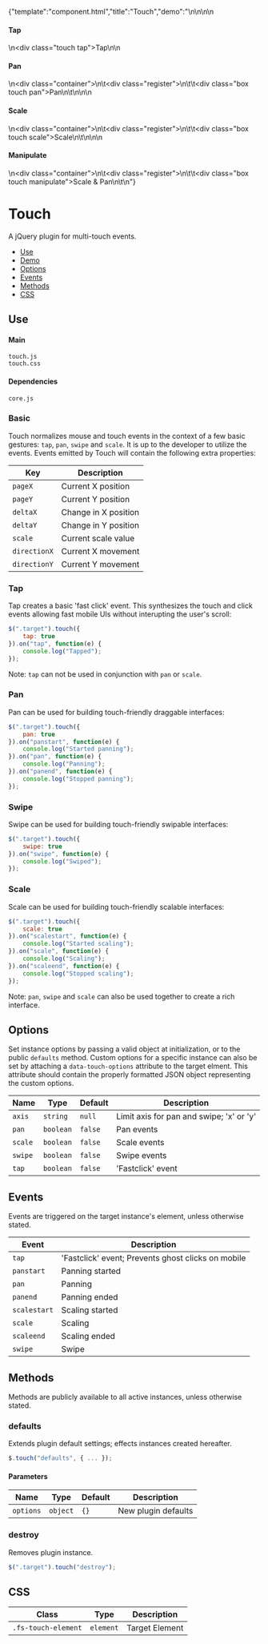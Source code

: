 {"template":"component.html","title":"Touch","demo":"<style>\n\t.tap,\n\t.box { background: #393b3f; border-radius: 3px; color: #fff; text-align: center; }\n\n\t.tap.active,\n\t.box.active { background: #c65032; }\n\n\t.tap { height: 50px; line-height: 50px; margin: 10px 0; width: 100%; }\n\n\t.container { border: 1px solid #ccc; border-radius: 3px; height: 400px; margin: 20px 0; overflow: hidden; position: relative; width: 100%; }\n\n\t.register { height: 1px; left: 50%; position: absolute; top: 50%; width: 1px; }\n\t.box { height: 100px; line-height: 100px; left: -50px; position: absolute; top: -50px; width: 100px; }\n</style>\n\n<script>\n\t$(function() {\n\t\tvar $targets = $(\".touch\"),\n\t\t\t_minX = 10,\n\t\t\t_minY = 10;\n\n\t\t$targets.each(function() {\n\t\t\tvar $target = $(this),\n\t\t\t\tdata = {\n\t\t\t\t\t$container: $target.parents(\".container\"),\n\t\t\t\t\t$register:  $target.parents(\".register\")\n\t\t\t\t};\n\n\t\t\t$target.data(\"demo\", data);\n\t\t});\n\n\t\t// Tap\n\n\t\t$(\".tap\").touch({\n\t\t\ttap: true\n\t\t}).on(\"tap\", function(e) {\n\t\t\t$(this).toggleClass(\"active\");\n\t\t});\n\n\t\t// Pan\n\t\t$(\".pan\").touch({\n\t\t\tpan: true\n\t\t}).on(\"panstart\", function(e) {\n\t\t\tvar $target = $(this),\n\t\t\t\tdata = $target.data(\"demo\"),\n\t\t\t\toffset = data.$register.position();\n\n\t\t\tdata.origX = offset.left;\n\t\t\tdata.origY = offset.top;\n\n\t\t\tdata.diffWidth  = $target.outerWidth() / 2;\n\t\t\tdata.diffHeight = $target.outerHeight() / 2;\n\t\t})\n\t\t.on(\"panend\", function(e) {\n\t\t\t// ...\n\t\t});\n\n\t\t// Bubbling\n\n\t\t$(document).on(\"pan\", \".pan\", function(e) {\n\t\t\tvar $target = $(this),\n\t\t\t\tdata = $target.data(\"demo\"),\n\t\t\t\tx = data.origX + e.deltaX,\n\t\t\t\ty = data.origY + e.deltaY,\n\t\t\t\tminX = _minX + data.diffWidth,\n\t\t\t\tminY = _minY + data.diffHeight,\n\t\t\t\tmaxX = data.$container.outerWidth()  - minX,\n\t\t\t\tmaxY = data.$container.outerHeight() - minY;\n\n\t\t\tif (x < minX) {\n\t\t\t\tx = minX;\n\t\t\t}\n\t\t\tif (x > maxX) {\n\t\t\t\tx = maxX;\n\t\t\t}\n\t\t\tif (y < minY) {\n\t\t\t\ty = minY;\n\t\t\t}\n\t\t\tif (y > maxY) {\n\t\t\t\ty = maxY;\n\t\t\t}\n\n\t\t\tdata.$register.css({\n\t\t\t\tleft: x,\n\t\t\t\ttop:  y\n\t\t\t});\n\t\t});\n\n\t\t// Scale\n\t\t$(\".scale\").touch({\n\t\t\tscale: true\n\t\t}).on(\"scalestart\", function(e) {\n\t\t\tvar $target = $(this),\n\t\t\t\tdata = $target.data(\"demo\"),\n\t\t\t\toffset = $target.position();\n\n\t\t\tdata.origWidth  = $target.outerWidth();\n\t\t\tdata.origHeight = $target.outerHeight();\n\t\t})\n\t\t.on(\"scaleend\", function(e) {\n\t\t\t// ...\n\t\t})\n\t\t.on(\"scale\", function(e) {\n\t\t\tvar $target = $(this),\n\t\t\t\tdata = $target.data(\"demo\")\n\t\t\t\twidth  = data.origWidth  * e.scale,\n\t\t\t\theight = data.origHeight * e.scale,\n\t\t\t\tminWidth  = 50,\n\t\t\t\tminHeight = 50,\n\t\t\t\tmaxH = data.$container.outerHeight() - 20,\n\t\t\t\tmaxW = data.$container.outerWidth()  - 20,\n\t\t\t\tmaxWidth  = (maxH > maxW) ? maxW : maxH,\n\t\t\t\tmaxHeight = (maxH > maxW) ? maxW : maxH;\n\n\t\t\tif (width < minWidth) {\n\t\t\t\twidth = minWidth;\n\t\t\t}\n\t\t\tif (width > maxWidth) {\n\t\t\t\twidth = maxWidth;\n\t\t\t}\n\n\t\t\tif (height < minHeight) {\n\t\t\t\theight = minHeight;\n\t\t\t}\n\t\t\tif (height > maxHeight) {\n\t\t\t\theight = maxHeight;\n\t\t\t}\n\n\t\t\t$target.css({\n\t\t\t\twidth:  width,\n\t\t\t\theight: height,\n\t\t\t\tlineHeight: height + \"px\",\n\t\t\t\tleft: -(width / 2),\n\t\t\t\ttop:  -(height / 2)\n\t\t\t});\n\t\t});\n\n\t\t// Manipulate\n\t\t$(\".manipulate\").touch({\n\t\t\tpan: true,\n\t\t\tscale: true\n\t\t}).on(\"scalestart\", function(e) {\n\t\t\tvar $target = $(this),\n\t\t\t\tdata = $target.data(\"demo\"),\n\t\t\t\toffset = data.$register.position();\n\n\t\t\tdata.origX = offset.left;\n\t\t\tdata.origY = offset.top;\n\n\t\t\tdata.origWidth  = $target.outerWidth();\n\t\t\tdata.origHeight = $target.outerHeight();\n\t\t})\n\t\t.on(\"scaleend\", function(e) {\n\t\t\t// ...\n\t\t})\n\t\t.on(\"scale\", function(e) {\n\t\t\tvar $target = $(this),\n\t\t\t\tdata = $target.data(\"demo\")\n\t\t\t\twidth  = data.origWidth  * e.scale,\n\t\t\t\theight = data.origHeight * e.scale,\n\t\t\t\t// pan\n\t\t\t\tx = data.origX + e.deltaX,\n\t\t\t\ty = data.origY + e.deltaY,\n\t\t\t\tminX = _minX,\n\t\t\t\tminY = _minY,\n\t\t\t\tmaxX = data.$container.outerWidth()  - minX,\n\t\t\t\tmaxY = data.$container.outerHeight() - minY,\n\t\t\t\t// scale\n\t\t\t\tminWidth  = 100,\n\t\t\t\tminHeight = 100,\n\t\t\t\tmaxWidth = 600,\n\t\t\t\tmaxHeight = 600;\n\n\t\t\tif (x < minX) {\n\t\t\t\tx = minX;\n\t\t\t}\n\t\t\tif (x > maxX) {\n\t\t\t\tx = maxX;\n\t\t\t}\n\t\t\tif (y < minY) {\n\t\t\t\ty = minY;\n\t\t\t}\n\t\t\tif (y > maxY) {\n\t\t\t\ty = maxY;\n\t\t\t}\n\n\t\t\tdata.$register.css({\n\t\t\t\tleft: x,\n\t\t\t\ttop:  y\n\t\t\t});\n\n\t\t\tif (width < minWidth) {\n\t\t\t\twidth = minWidth;\n\t\t\t}\n\t\t\tif (width > maxWidth) {\n\t\t\t\twidth = maxWidth;\n\t\t\t}\n\n\t\t\tif (height < minHeight) {\n\t\t\t\theight = minHeight;\n\t\t\t}\n\t\t\tif (height > maxHeight) {\n\t\t\t\theight = maxHeight;\n\t\t\t}\n\n\t\t\t$target.css({\n\t\t\t\twidth:  width,\n\t\t\t\theight: height,\n\t\t\t\tlineHeight: height + \"px\",\n\t\t\t\tleft: -(width / 2),\n\t\t\t\ttop:  -(height / 2)\n\t\t\t});\n\t\t});\n\t});\n</script>\n\n<h4>Tap</h4>\n<div class=\"touch tap\">Tap</div>\n\n<h4>Pan</h4>\n<div class=\"container\">\n\t<div class=\"register\">\n\t\t<div class=\"box touch pan\">Pan</div>\n\t</div>\n</div>\n\n<h4>Scale</h4>\n<div class=\"container\">\n\t<div class=\"register\">\n\t\t<div class=\"box touch scale\">Scale</div>\n\t</div>\n</div>\n\n<h4>Manipulate</h4>\n<div class=\"container\">\n\t<div class=\"register\">\n\t\t<div class=\"box touch manipulate\">Scale &amp; Pan</div>\n\t</div>\n</div>"}

# Touch

A jQuery plugin for multi-touch events.

* [Use](#use)
* [Demo](#demo)
* [Options](#options)
* [Events](#events)
* [Methods](#methods)
* [CSS](#css)

## Use 

#### Main

```markup
touch.js
touch.css
```

#### Dependencies

```markup
core.js
```

### Basic

Touch normalizes mouse and touch events in the context of a few basic gestures: `tap`, `pan`, `swipe` and `scale`. It is up to the developer to utilize the events. Events emitted by Touch will contain the following extra properties:

| Key | Description |
| --- | --- |
| `pageX` | Current X position |
| `pageY` | Current Y position |
| `deltaX` | Change in X position |
| `deltaY` | Change in Y position |
| `scale` | Current scale value |
| `directionX` | Current X movement |
| `directionY` | Current Y movement |

### Tap

Tap creates a basic 'fast click' event. This synthesizes the touch and click events allowing fast mobile UIs without interupting the user's scroll:

```javascript
$(".target").touch({
	tap: true
}).on("tap", function(e) {
	console.log("Tapped");
});
```

Note: `tap` can not be used in conjunction with `pan` or `scale`.

### Pan

Pan can be used for building touch-friendly draggable interfaces:

```javascript
$(".target").touch({
	pan: true
}).on("panstart", function(e) {
	console.log("Started panning");
}).on("pan", function(e) {
	console.log("Panning");
}).on("panend", function(e) {
	console.log("Stopped panning");
});
```

### Swipe

Swipe can be used for building touch-friendly swipable interfaces:

```javascript
$(".target").touch({
	swipe: true
}).on("swipe", function(e) {
	console.log("Swiped");
});
```

### Scale

Scale can be used for building touch-friendly scalable interfaces:

```javascript
$(".target").touch({
	scale: true
}).on("scalestart", function(e) {
	console.log("Started scaling");
}).on("scale", function(e) {
	console.log("Scaling");
}).on("scaleend", function(e) {
	console.log("Stopped scaling");
});
```

Note: `pan`, `swipe` and `scale` can also be used together to create a rich interface.

## Options

Set instance options by passing a valid object at initialization, or to the public `defaults` method. Custom options for a specific instance can also be set by attaching a `data-touch-options` attribute to the target elment. This attribute should contain the properly formatted JSON object representing the custom options.

| Name | Type | Default | Description |
| --- | --- | --- | --- |
| `axis` | `string` | `null` | Limit axis for pan and swipe; 'x' or 'y' |
| `pan` | `boolean` | `false` | Pan events |
| `scale` | `boolean` | `false` | Scale events |
| `swipe` | `boolean` | `false` | Swipe events |
| `tap` | `boolean` | `false` | 'Fastclick' event |

## Events

Events are triggered on the target instance's element, unless otherwise stated.

| Event | Description |
| --- | --- |
| `tap` | 'Fastclick' event; Prevents ghost clicks on mobile |
| `panstart` | Panning started |
| `pan` | Panning |
| `panend` | Panning ended |
| `scalestart` | Scaling started |
| `scale` | Scaling |
| `scaleend` | Scaling ended |
| `swipe` | Swipe |

## Methods

Methods are publicly available to all active instances, unless otherwise stated.

### defaults

Extends plugin default settings; effects instances created hereafter.

```javascript
$.touch("defaults", { ... });
```

#### Parameters

| Name | Type | Default | Description |
| --- | --- | --- | --- |
| `options` | `object` | `{}` | New plugin defaults |

### destroy

Removes plugin instance.

```javascript
$(".target").touch("destroy");
```

## CSS

| Class | Type | Description |
| --- | --- | --- |
| `.fs-touch-element` | `element` | Target Element |


